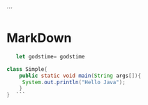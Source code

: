 ´´´
# MarkDown
```javascript
   let godstime= godstime
```
```java
class Simple{  
    public static void main(String args[]){  
     System.out.println("Hello Java");  
    }  
}  ```

